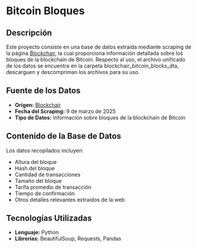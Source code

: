 # Bitcoin Bloques

## Descripción

Este proyecto consiste en una base de datos extraída mediante scraping de la página [Blockchair](https://blockchair.com/es/bitcoin/blocks/88708), la cual proporciona información detallada sobre los bloques de la blockchain de Bitcoin.
Respecto al uso, el archivo unificado de los datos se encuentra en la carpeta blockchair_bitcoin_blocks_dta, descarguen y descompriman los archivos para su uso.

## Fuente de los Datos

- **Origen:** [Blockchair](https://blockchair.com/es/bitcoin/blocks/88708)
- **Fecha del Scraping:** 9 de marzo de 2025
- **Tipo de Datos:** Información sobre bloques de la blockchain de Bitcoin

## Contenido de la Base de Datos

Los datos recopilados incluyen:

- Altura del bloque
- Hash del bloque
- Cantidad de transacciones
- Tamaño del bloque
- Tarifa promedio de transacción
- Tiempo de confirmación
- Otros detalles relevantes extraídos de la web

## Tecnologías Utilizadas

- **Lenguaje:** Python
- **Librerías:** BeautifulSoup, Requests, Pandas
